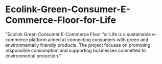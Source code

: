 # Ecolink-Green-Consumer-E-Commerce-Floor-for-Life
"Ecolink Green Consumer E-Commerce Floor for Life is a sustainable e-commerce platform aimed at connecting consumers with green and environmentally friendly products. The project focuses on promoting responsible consumption and supporting businesses committed to environmental protection."
